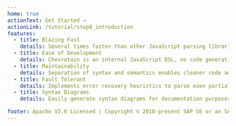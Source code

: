 ```yaml
---
home: true
actionText: Get Started →
actionLink: /tutorial/step0_introduction
features:
  - title: Blazing Fast
    details: Several times faster than other JavaScript parsing libraries. Can even compete with the performance of hand-crafted parsers.
  - title: Ease of Development
    details: Chevrotain is an internal JavaScript DSL, no code generation or new tools needed to develop, run & debug. Just use your favorite JavaScript IDE.
  - title: Maintainability
    details: Separation of syntax and semantics enables cleaner code and grammar reuse.
  - title: Fault Tolerant
    details: Implements error recovery heuristics to parse even partially invalid inputs.
  - title: Syntax Diagrams
    details: Easily generate syntax diagrams for documentation purposes.

footer: Apache V2.0 Licensed | Copyright © 2018-present SAP SE or an SAP affiliate company
---
```

